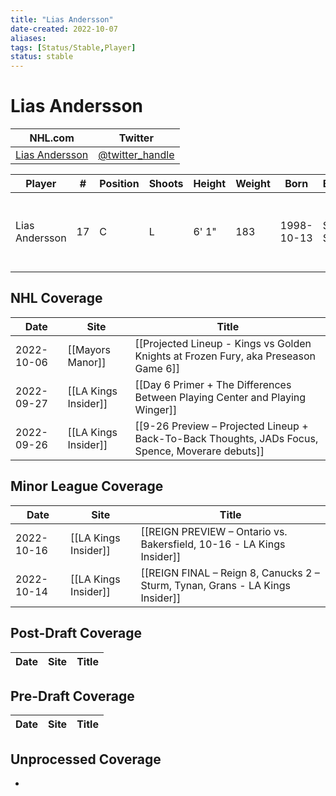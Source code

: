 ```yaml
---
title: "Lias Andersson"
date-created: 2022-10-07
aliases: 
tags: [Status/Stable,Player]
status: stable
---
```


# Lias Andersson

NHL.com | Twitter
-|-
[Lias Andersson]() | [@twitter_handle](https://twitter.com/)

Player | \# | Position | Shoots | Height | Weight | Born | Birthplace | Draft 
-|-|-|-|-|-|-|-|-
Lias Andersson | 17 | C | L | 6' 1" | 183 | 1998-10-13 | Smogen, SWE | 2017 NYR, 1st rd, 7th pk (7th overall)



## NHL  Coverage
Date | Site |  Title
---|---|---
2022-10-06 | [[Mayors Manor]] | [[Projected Lineup - Kings vs Golden Knights at Frozen Fury, aka Preseason Game 6]]
2022-09-27 | [[LA Kings Insider]] |  [[Day 6 Primer + The Differences Between Playing Center and Playing Winger]]
2022-09-26 | [[LA Kings Insider]] | [[9-26 Preview – Projected Lineup + Back-To-Back Thoughts, JADs Focus, Spence, Moverare debuts]]



## Minor League Coverage
| Date | Site | Title |
| ---- | ---- | ----- |
| 2022-10-16 | [[LA Kings Insider]]   | [[REIGN PREVIEW – Ontario vs. Bakersfield, 10-16 - LA Kings Insider]]           |
| 2022-10-14 | [[LA Kings Insider]]   | [[REIGN FINAL – Reign 8, Canucks 2 – Sturm, Tynan, Grans - LA Kings Insider]]   |


## Post-Draft Coverage
Date | Site |  Title
---|---|---



## Pre-Draft Coverage
Date | Site |  Title
---|---|---


## Unprocessed Coverage
- 

